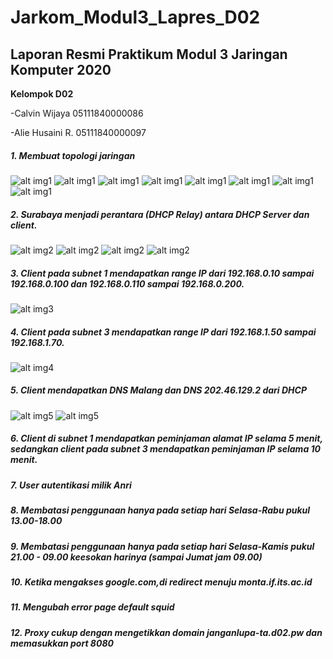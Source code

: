 # Jarkom_Modul3_Lapres_D02

## Laporan Resmi Praktikum Modul 3 Jaringan Komputer 2020
**Kelompok D02**

-Calvin Wijaya 05111840000086

-Alie Husaini R. 05111840000097

##### 1. Membuat topologi jaringan
![alt img1](images/1a.PNG)
![alt img1](images/1b.PNG)
![alt img1](images/1c.PNG)
![alt img1](images/1d.PNG)
![alt img1](images/1e.PNG)
![alt img1](images/1f.PNG)
![alt img1](images/1g.PNG)
![alt img1](images/1h.PNG)

##### 2. Surabaya menjadi perantara (DHCP Relay) antara DHCP Server dan client.
![alt img2](images/2a.PNG)
![alt img2](images/2b.PNG)
![alt img2](images/2c.PNG)
![alt img2](images/2d.PNG)

##### 3. Client pada subnet 1 mendapatkan range IP dari 192.168.0.10 sampai 192.168.0.100 dan 192.168.0.110 sampai 192.168.0.200.
![alt img3](images/3.PNG)

##### 4. Client pada subnet 3 mendapatkan range IP dari 192.168.1.50 sampai 192.168.1.70.
![alt img4](images/4.PNG)

##### 5. Client mendapatkan DNS Malang dan DNS 202.46.129.2 dari DHCP
![alt img5](images/5a.PNG)
![alt img5](images/5b.PNG)

##### 6. Client di subnet 1 mendapatkan peminjaman alamat IP selama 5 menit, sedangkan client pada subnet 3 mendapatkan peminjaman IP selama 10 menit.
##### 7. User autentikasi milik Anri
##### 8. Membatasi penggunaan hanya pada setiap hari Selasa-Rabu pukul 13.00-18.00
##### 9. Membatasi penggunaan hanya pada setiap hari Selasa-Kamis pukul 21.00 - 09.00 keesokan harinya (sampai Jumat jam 09.00)
##### 10. Ketika mengakses google.com,di redirect menuju monta.if.its.ac.id
##### 11. Mengubah error page default squid
##### 12. Proxy cukup dengan mengetikkan domain janganlupa-ta.d02.pw dan memasukkan port 8080
